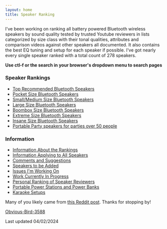 ```yaml
---
layout: home
title: Speaker Ranking
---
```


I've been working on ranking all battery powered Bluetooth wireless speakers by sound quality tested by trusted Youtube reviewers in lists categorized by size class with their tonal qualities, attributes and comparison videos against other speakers all documented. It also contains the best EQ tuning and setup for each speaker if possible. I've got nearly every single speaker ranked with a total count of 278 speakers.

**Use ctl-f or the search in your browser's dropdown menu to search pages**

### Speaker Rankings

- [Top Recommended Bluetooth Speakers](/top-recommended/)
- [Pocket Size Bluetooth Speakers](/pocket-size/)
- [Small/Medium Size Bluetooth Speakers](/small-medium-size/)
- [Large Size Bluetooth Speakers](/large-size/)
- [Boombox Size Bluetooth Speakers](/boombox-size/)
- [Extreme Size Bluetooth Speakers](/extreme-size/)
- [Insane Size Bluetooth Speakers](/insane-size/)
- [Portable Party speakers for parties over 50 people](/portable-party-speakers/)

### Information

- [Information About the Rankings](/information-about-the-rankings/)
- [Information Applying to All Speakers](/information-applying-to-all-speakers/)
- [Comments and Suggestions](/comments-suggestions/)
- [Speakers to be Added](/speakers-to-be-added/)
- [Issues I'm Working On](/issues-im-working-on/)
- [Work Currently In Progress](/work-currently-in-progress/)
- [Personal Ranking of Speaker Reviewers](/personal-ranking-of-speaker-reviewers/)
- [Portable Power Stations and Power Banks](/portable-power-stations/)
- [Karaoke Setups](/karaoke-setups/)

Many of you likely came from [this Reddit post](https://www.reddit.com/r/WirelessSpeakers/comments/16zs2ol/ranking_all_battery_powered_wireless_speakers/). Thanks for stopping by!

[Obvious-Bird-3588](https://www.reddit.com/user/Obvious-Bird-3588)

Last updated 04/02/2024
